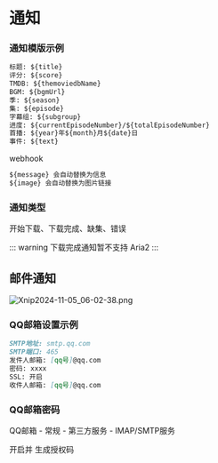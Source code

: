 # 通知

### 通知模版示例

```md
标题: ${title}
评分: ${score}
TMDB: ${themoviedbName}
BGM: ${bgmUrl}
季: ${season}
集: ${episode}
字幕组: ${subgroup}
进度: ${currentEpisodeNumber}/${totalEpisodeNumber}
首播: ${year}年${month}月${date}日
事件: ${text}
```

webhook

```md
${message} 会自动替换为信息
${image} 会自动替换为图片链接
```

### 通知类型

开始下载、下载完成、缺集、错误

::: warning
下载完成通知暂不支持 Aria2
:::

## 邮件通知

![Xnip2024-11-05_06-02-38.png](/image/Xnip2024-11-05_06-02-38.png)

### QQ邮箱设置示例

```md
SMTP地址: smtp.qq.com
SMTP端口: 465
发件人邮箱: [qq号]@qq.com
密码: xxxx
SSL: 开启
收件人邮箱: [qq号]@qq.com
```

### QQ邮箱密码

QQ邮箱 - 常规 - 第三方服务 - IMAP/SMTP服务

开启并 生成授权码